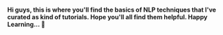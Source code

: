 #### Hi guys, this is where you'll find the basics of NLP techniques that I've curated as kind of tutorials. Hope you'll all find them helpful. Happy Learning... 🙂
